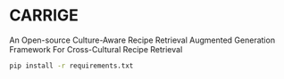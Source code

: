 # CARRIGE
An Open-source Culture-Aware Recipe Retrieval Augmented Generation Framework For Cross-Cultural Recipe Retrieval

```bash
pip install -r requirements.txt